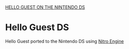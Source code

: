[HELLO GUEST ON THE NINTENDO DS](thumb.png)
# Hello Guest DS
Hello Guest ported to the Nintendo DS using [Nitro Engine](https://github.com/AntonioND/nitro-engine)